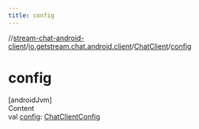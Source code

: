 ```yaml
---
title: config
---
```

//[stream-chat-android-client](../../../index.md)/[io.getstream.chat.android.client](../index.md)/[ChatClient](index.md)/[config](config.md)



# config  
[androidJvm]  
Content  
val [config](config.md): [ChatClientConfig](../../io.getstream.chat.android.client.api/ChatClientConfig/index.md)  



